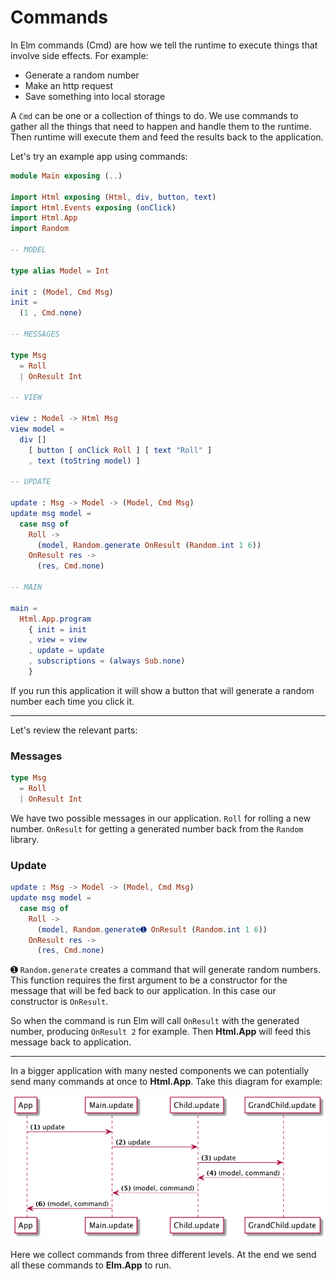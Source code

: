 # Commands

In Elm commands (Cmd) are how we tell the runtime to execute things that involve side effects. For example:

- Generate a random number
- Make an http request
- Save something into local storage

A `Cmd` can be one or a collection of things to do. We use commands to gather all the things that need to happen and handle them to the runtime. Then runtime will execute them and feed the results back to the application.

Let's try an example app using commands:

```elm
module Main exposing (..)

import Html exposing (Html, div, button, text)
import Html.Events exposing (onClick)
import Html.App
import Random

-- MODEL

type alias Model = Int

init : (Model, Cmd Msg)
init =
  (1 , Cmd.none)

-- MESSAGES

type Msg
  = Roll
  | OnResult Int

-- VIEW

view : Model -> Html Msg
view model =
  div []
    [ button [ onClick Roll ] [ text "Roll" ]
    , text (toString model) ]

-- UPDATE

update : Msg -> Model -> (Model, Cmd Msg)
update msg model =
  case msg of
    Roll ->
      (model, Random.generate OnResult (Random.int 1 6))
    OnResult res ->
      (res, Cmd.none)

-- MAIN

main =
  Html.App.program
    { init = init
    , view = view
    , update = update
    , subscriptions = (always Sub.none)
    }
```

If you run this application it will show a button that will generate a random number each time you click it.

---

Let's review the relevant parts:


### Messages

```elm
type Msg
  = Roll
  | OnResult Int
```

We have two possible messages in our application. `Roll` for rolling a new number. `OnResult` for getting a generated number back from the `Random` library.

### Update

```elm
update : Msg -> Model -> (Model, Cmd Msg)
update msg model =
  case msg of
    Roll ->
      (model, Random.generate➊ OnResult (Random.int 1 6))
    OnResult res ->
      (res, Cmd.none)
```

➊ `Random.generate` creates a command that will generate random numbers. This function requires the first argument to be a constructor for the message that will be fed back to our application. In this case our constructor is `OnResult`.

So when the command is run Elm will call `OnResult` with the generated number, producing `OnResult 2` for example. Then __Html.App__ will feed this message back to application.

---

In a bigger application with many nested components we can potentially send many commands at once to __Html.App__. Take this diagram for example:

![Flow](02-commands.png)

Here we collect commands from three different levels. At the end we send all these commands to __Elm.App__ to run.